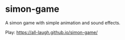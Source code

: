 # simon-game
A simon game with simple animation and sound effects. 

Play: https://all-laugh.github.io/simon-game/ 
